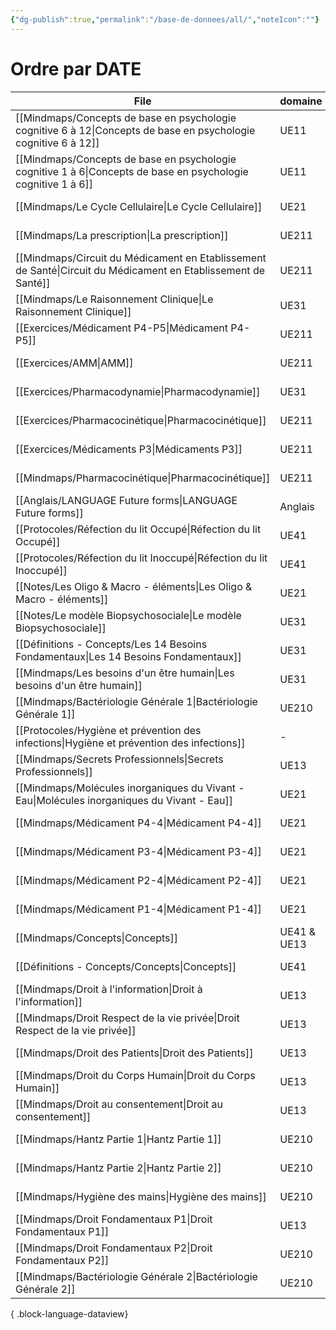 ```yaml
---
{"dg-publish":true,"permalink":"/base-de-donnees/all/","noteIcon":""}
---
```


# Ordre par DATE
| File                                                                                                               | domaine     | date               |
| ------------------------------------------------------------------------------------------------------------------ | ----------- | ------------------ |
| [[Mindmaps/Concepts de base en psychologie cognitive 6 à 12\|Concepts de base en psychologie cognitive 6 à 12]] | UE11        | October 05, 2024   |
| [[Mindmaps/Concepts de base en psychologie cognitive 1 à 6\|Concepts de base en psychologie cognitive 1 à 6]]   | UE11        | October 05, 2024   |
| [[Mindmaps/Le Cycle Cellulaire\|Le Cycle Cellulaire]]                                                           | UE21        | October 03, 2024   |
| [[Mindmaps/La prescription\|La prescription]]                                                                   | UE211       | October 02, 2024   |
| [[Mindmaps/Circuit du Médicament en Etablissement de Santé\|Circuit du Médicament en Etablissement de Santé]]   | UE211       | October 02, 2024   |
| [[Mindmaps/Le Raisonnement Clinique\|Le Raisonnement Clinique]]                                                 | UE31        | October 02, 2024   |
| [[Exercices/Médicament P4-P5\|Médicament P4-P5]]                                                                | UE211       | October 02, 2024   |
| [[Exercices/AMM\|AMM]]                                                                                          | UE211       | October 02, 2024   |
| [[Exercices/Pharmacodynamie\|Pharmacodynamie]]                                                                  | UE31        | October 02, 2024   |
| [[Exercices/Pharmacocinétique\|Pharmacocinétique]]                                                              | UE211       | October 01, 2024   |
| [[Exercices/Médicaments P3\|Médicaments P3]]                                                                    | UE211       | October 01, 2024   |
| [[Mindmaps/Pharmacocinétique\|Pharmacocinétique]]                                                               | UE211       | September 28, 2024 |
| [[Anglais/LANGUAGE Future forms\|LANGUAGE Future forms]]                                                        | Anglais     | September 28, 2024 |
| [[Protocoles/Réfection du lit Occupé\|Réfection du lit Occupé]]                                                 | UE41        | September 27, 2024 |
| [[Protocoles/Réfection du lit Inoccupé\|Réfection du lit Inoccupé]]                                             | UE41        | September 27, 2024 |
| [[Notes/Les Oligo & Macro - éléments\|Les Oligo & Macro - éléments]]                                            | UE21        | September 26, 2024 |
| [[Notes/Le modèle Biopsychosociale\|Le modèle Biopsychosociale]]                                                | UE31        | September 26, 2024 |
| [[Définitions - Concepts/Les 14 Besoins Fondamentaux\|Les 14 Besoins Fondamentaux]]                             | UE31        | September 20, 2024 |
| [[Mindmaps/Les besoins d'un être humain\|Les besoins d'un être humain]]                                         | UE31        | September 20, 2024 |
| [[Mindmaps/Bactériologie Générale 1\|Bactériologie Générale 1]]                                                 | UE210       | September 18, 2024 |
| [[Protocoles/Hygiène et prévention des infections\|Hygiène et prévention des infections]]                       | \-          | September 17, 2024 |
| [[Mindmaps/Secrets Professionnels\|Secrets Professionnels]]                                                     | UE13        | September 17, 2024 |
| [[Mindmaps/Molécules inorganiques du Vivant - Eau\|Molécules inorganiques du Vivant - Eau]]                     | UE21        | September 16, 2024 |
| [[Mindmaps/Médicament P4-4\|Médicament P4-4]]                                                                   | UE21        | September 12, 2024 |
| [[Mindmaps/Médicament P3-4\|Médicament P3-4]]                                                                   | UE21        | September 12, 2024 |
| [[Mindmaps/Médicament P2-4\|Médicament P2-4]]                                                                   | UE21        | September 12, 2024 |
| [[Mindmaps/Médicament P1-4\|Médicament P1-4]]                                                                   | UE21        | September 12, 2024 |
| [[Mindmaps/Concepts\|Concepts]]                                                                                 | UE41 & UE13 | September 12, 2024 |
| [[Définitions - Concepts/Concepts\|Concepts]]                                                                   | UE41        | September 12, 2024 |
| [[Mindmaps/Droit à l'information\|Droit à l'information]]                                                       | UE13        | September 11, 2024 |
| [[Mindmaps/Droit Respect de la vie privée\|Droit Respect de la vie privée]]                                     | UE13        | September 11, 2024 |
| [[Mindmaps/Droit des Patients\|Droit des Patients]]                                                             | UE13        | September 11, 2024 |
| [[Mindmaps/Droit du Corps Humain\|Droit du Corps Humain]]                                                       | UE13        | September 11, 2024 |
| [[Mindmaps/Droit au consentement\|Droit au consentement]]                                                       | UE13        | September 11, 2024 |
| [[Mindmaps/Hantz Partie 1\|Hantz Partie 1]]                                                                     | UE210       | September 09, 2024 |
| [[Mindmaps/Hantz Partie 2\|Hantz Partie 2]]                                                                     | UE210       | September 09, 2024 |
| [[Mindmaps/Hygiène des mains\|Hygiène des mains]]                                                               | UE210       | September 09, 2024 |
| [[Mindmaps/Droit Fondamentaux P1\|Droit Fondamentaux P1]]                                                       | UE13        | September 08, 2024 |
| [[Mindmaps/Droit Fondamentaux P2\|Droit Fondamentaux P2]]                                                       | UE210       | August 08, 2024    |
| [[Mindmaps/Bactériologie Générale 2\|Bactériologie Générale 2]]                                                 | UE210       | September 18, 2023 |

{ .block-language-dataview}
